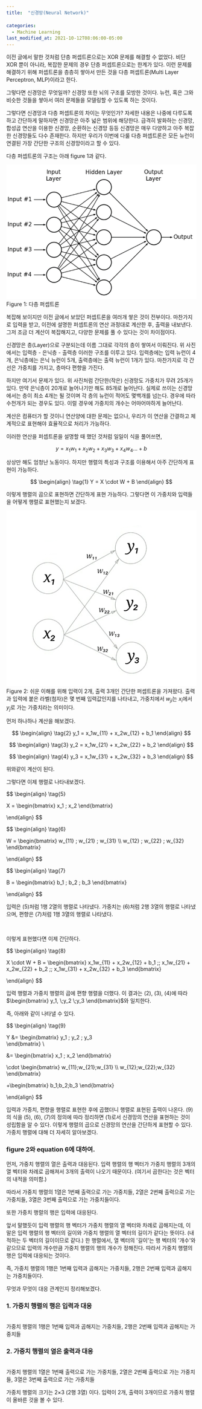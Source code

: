 ```yaml
---
title:  "신경망(Neural Network)"

categories:
  - Machine Learning 
last_modified_at: 2021-10-12T08:06:00-05:00
---
```


이전 글에서 말한 것처럼 단층 퍼셉트론으로는 XOR 문제를 해결할 수 없었다.
비단 XOR 뿐이 아니라, 복잡한 문제의 경우 단층 퍼셉트론으로는 한계가 있다.
이런 문제를 해결하기 위해 퍼셉트론을 층층히 쌓아서 만든 것을 다층 퍼셉트론(Multi Layer Perceptron, MLP)이라고 한다.

그렇다면 신경망은 무엇일까?
신경망 또한 뇌의 구조를 모방한 것이다.
뉴런, 혹은 그와 비슷한 것들을 쌓아서 여러 문제들을 모델링할 수 있도록 하는 것이다.

그렇다면 신경망과 다층 퍼셉트론의 차이는 무엇인가?
자세한 내용은 나중에 다루도록 하고 간단하게 말하자면 신경망은 아주 넓은 범위에 해당한다.
급격히 발화하는 신경망, 합성곱 연산을 이용한 신경망, 순환하는 신경망 등등
신경망은 매우 다양하고 아주 복잡한 신경망들도 다수 존재한다.
하지만 우리가 이번에 다룰 다층 퍼셉트론은 모든 뉴런이 연결된 가장 간단한 구조의 신경망이라고 할 수 있다.

다층 퍼셉트론의 구조는 아래 figure 1과 같다.

![](/assets/image/neuralnetwork.png)
Figure 1: 다층 퍼셉트론

복잡해 보이지만 이전 글에서 보았던 퍼셉트론을 여러개 쌓은 것이 전부이다.
마찬가지로 입력을 받고, 이전에 설명한 퍼셉트론의 연산 과정대로 계산한 후, 출력을 내보낸다.
그저 조금 더 계산이 복잡해지고, 다양한 문제를 풀 수 있다는 것이 차이점이다. 

신경망은 층(Layer)으로 구분되는데 이름 그대로 각각의 층이 쌓여서 이뤄진다.
위 사진에서는 입력층 - 은닉층 - 출력층 이러한 구조를 이루고 있다.
입력층에는 입력 뉴런이 4개, 은닉층에는 은닉 뉴런이 5개, 출력층에는 출력 뉴런이 1개가 있다.
마찬가지로 각 간선은 가중치를 가지고, 층마다 편향을 가진다.

하지만 여기서 문제가 있다.
위 사진처럼 간단한(작은) 신경망도 가중치가 무려 25개가 있다.
만약 은닉층이 20개로 늘어나기만 해도 85개로 늘어난다.
실제로 쓰이는 신경망에서는 층이 최소 4개는 될 것이며 각 층의 뉴런이 적어도 몇백개를 넘는다. 
경우에 따라 수천개가 되는 경우도 있다.
이럴 경우에 가중치의 개수는 어마어마하게 늘어난다.

계산은 컴퓨터가 할 것이니 연산양에 대한 문제는 없으나, 
우리가 이 연산을 간결하고 체계적으로 표현해야 효율적으로 처리가 가능하다.

이러한 연산을 퍼셉트론을 설명할 때 했던 것처럼 일일이 식을 풀어쓰면,

$$y = x_1w_1 + x_2w_2 + x_3w_3+ x_4w_4 ... + b$$

상상만 해도 엄청난 노동이다. 하지만 행렬의 특성과 구조를 이용해서 아주 간단하게 표현이 가능하다.

$$
\begin{align} 
\tag{1}
Y = X \cdot W + B
\end{align}
$$

이렇게 행렬의 곱으로 표현하면 간단하게 표현 가능하다.
그렇다면 이 가중치와 입력들을 어떻게 행렬로 표현했는지 보겠다.

![](/assets/image/2-3perceptron.png)
Figure 2: 쉬운 이해를 위해 입력이 2개, 출력 3개인 간단한 퍼셉트론을 가져왔다.
출력과 입력에 붙은 라벨(첨자)은 몇 번째 입력값인지를 나타내고,
가중치에서 $w_{ji}$는 $x_i$에서 $y_j$로 가는 가중치라는 의미이다.

먼저 하나하나 계산을 해보겠다.

$$
\begin{align} 
\tag{2}
y_1 = x_1w_{11} + x_2w_{12} + b_1
\end{align}
$$

$$
\begin{align} 
\tag{3}
y_2 = x_1w_{21} + x_2w_{22} + b_2
\end{align}
$$

$$
\begin{align} 
\tag{4}
y_3 = x_1w_{31} + x_2w_{32} + b_3
\end{align}
$$

위와같이 계산이 된다.

그렇다면 이제 행렬로 나타내보겠다.

$$
\begin{align} 
\tag{5}

X = \begin{bmatrix} 
      x_1 \; x_2 
    \end{bmatrix}

\end{align}
$$

$$
\begin{align} 
\tag{6}

W = \begin{bmatrix} 
      w_{11} \; w_{21} \; w_{31} \\\\ 
      w_{12} \; w_{22} \; w_{32} 
    \end{bmatrix}

\end{align}
$$

$$
\begin{align} 
\tag{7}

B = \begin{bmatrix} 
      b_1 \; b_2 \; b_3 
    \end{bmatrix}

\end{align}
$$
 
입력은 (5)처럼 1행 2열의 행렬로 나타냈다. 
가중치는 (6)처럼 2행 3열의 행렬로 나타냈으며, 
편향은 (7)처럼 1행 3열의 행렬로 나타냈다. 

<br/>

이렇게 표현했다면 이제 간단하다. 

$$
\begin{align} 
\tag{8}

X \cdot W + B = \begin{bmatrix} 
                  x_1w_{11} + x_2w_{12} + b_1 \;\; x_1w_{21} + x_2w_{22} + b_2 \;\; x_1w_{31} + x_2w_{32} + b_3 
                \end{bmatrix}

\end{align}
$$

입력 행렬과 가중치 행렬의 곱에 편향 행렬을 더했다. 
이 결과는 (2), (3), (4)에 따라 $\begin{bmatrix} y_1, \;y_2 \;y_3 \end{bmatrix}$와 일치한다.

즉, 아래와 같이 나타낼 수 있다.

$$
\begin{align}
\tag{9}

Y &= \begin{bmatrix} 
      y_1 \; y_2 \; y_3  
    \end{bmatrix} \\ 

  &= \begin{bmatrix} 
      x_1 \; x_2 
    \end{bmatrix} 
  
\cdot \begin{bmatrix} 
        w_{11}\;w_{21}\;w_{31} \\\\ 
        w_{12}\;w_{22}\;w_{32} 
      \end{bmatrix} 

+\begin{bmatrix} 
    b_1\;b_2\;b_3
   \end{bmatrix}

\end{align}
$$

입력과 가중치, 편향을 행렬로 표현한 후에 곱했더니 행렬로 표현된 출력이 나온다.
(9)의 식을 (5), (6), (7)의 정의에 따라 정리하면 (1)로서 신경망의 연산을 표현하는 것이 성립함을 알 수 있다. 
이렇게 행렬의 곱으로 신경망의 연산을 간단하게 표현할 수 있다.
가중치 행렬에 대해 더 자세히 알아보겠다.

### figure 2와 equation 6에 대하여.

먼저, 가중치 행렬의 열은 출력과 대응된다.
입력 행렬의 행 벡터가 가중치 행렬의 3개의 열 벡터와 차례로 곱해져서 
3개의 출력이 나오기 때문이다. (여기서 곱한다는 것은 벡터의 내적을 의미함.)

따라서 가중치 행렬의 1열은 1번째 출력으로 가는 가중치들, 
2열은 2번째 출력으로 가는 가중치들, 3열은 3번째 출력으로 가는 가중치들이다.

또한 가중치 행렬의 행은 입력에 대응된다.

앞서 말했듯이 입력 행렬의 행 벡터가 가중치 행렬의 열 벡터와 차례로 곱해지는데,
이 말은 입력 행렬의 행 벡터의 길이와 가중치 행렬의 열 벡터의 길이가 같다는 뜻이다. (내적하는 두 벡터의 길이이므로 같다.)
한 행렬에서, 열 벡터의 '길이'는 행 벡터의 '개수'와 같으므로 입력의 개수만큼 가중치 행렬의 행의 개수가 정해진다.
따라서 가중치 행렬의 행은 입력에 대응되는 것이다.

즉, 가중치 행렬의 1행은 1번째 입력과 곱해지는 가중치들, 2행은 2번째 입력과 곱해지는 가중치들이다.

무엇과 무엇이 대응 관계인지 정리해보겠다.

### 1. 가중치 행렬의 행은 입력과 대응
<br/>
가중치 행렬의 1행은 1번째 입력과 곱해지는 가중치들, 2행은 2번째 입력과 곱해지는 가중치들

### 2. 가중치 행렬의 열은 출력과 대응
<br/>
가중치 행렬의 1열은 1번째 출력으로 가는 가중치들, 2열은 2번째 출력으로 가는 가중치들, 3열은 3번째 출력으로 가는 가중치들

가중치 행렬의 크기는 2×3 (2행 3열) 이다.
입력이 2개, 출력이 3개이므로 가중치 행렬이 올바른 것을 볼 수 있다.

 





